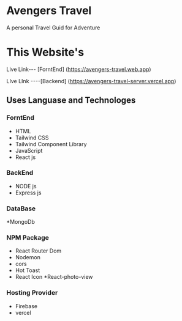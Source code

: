 # Avengers Travel
 A personal Travel Guid for Adventure

# This  Website's
 Live Link--- [ForntEnd] (https://avengers-travel.web.app)

 LIve LInk ----[Backend] (https://avengers-travel-server.vercel.app)

## Uses Languase and Technologes

### ForntEnd
* HTML 
* Tailwind CSS
* Tailwind Component Library
* JavaScript 
* React js


### BackEnd
* NODE js
* Express js

### DataBase
*MongoDb

### NPM Package 
* React Router Dom 
* Nodemon
* cors
* Hot Toast
* React Icon
*React-photo-view

### Hosting Provider
* Firebase
* vercel




 

 

 

 
